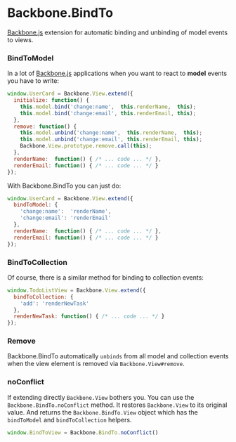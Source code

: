 Backbone.BindTo
===============

[Backbone.js](http://documentcloud.github.com/backbone/) extension for automatic binding and unbinding of model events to views.


### BindToModel

In a lot of [Backbone.js](http://documentcloud.github.com/backbone/) applications when you want to react to __model__ events you have to write:

```javascript
window.UserCard = Backbone.View.extend({
  initialize: function() {
    this.model.bind('change:name',  this.renderName,  this);
    this.model.bind('change:email', this.renderEmail, this);
  },
  remove: function() {
    this.model.unbind('change:name',  this.renderName,  this);
    this.model.unbind('change:email', this.renderEmail, this);
    Backbone.View.prototype.remove.call(this);
  },
  renderName:  function() { /* ... code ... */ },
  renderEmail: function() { /* ... code ... */ }
});
```

With Backbone.BindTo you can just do:

```javascript
window.UserCard = Backbone.View.extend({
  bindToModel: {
    'change:name':  'renderName',
    'change:email': 'renderEmail'
  },
  renderName:  function() { /* ... code ... */ },
  renderEmail: function() { /* ... code ... */ }
});
```

### BindToCollection

Of course, there is a similar method for binding to collection events:

```javascript
window.TodoListView = Backbone.View.extend({
  bindToCollection: {
    'add': 'renderNewTask'
  },
  renderNewTask: function() { /* ... code ... */ }
});
```

### Remove

Backbone.BindTo automatically ```unbinds``` from all model and collection events when the view element is removed via ```Backbone.View#remove```.

### noConflict

If extending directly ```Backbone.View``` bothers you. You can use the ```Backbone.BindTo.noConflict``` method. It  restores ```Backbone.View``` to its original value. And returns the ```Backbone.BindTo.View``` object which has the ```bindToModel``` and ```bindToCollection``` helpers.

```javascript
window.BindToView = Backbone.BindTo.noConflict()
```


